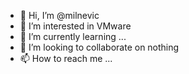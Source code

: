 - 👋 Hi, I’m @milnevic
- 👀 I’m interested in VMware
- 🌱 I’m currently learning ...
- 💞️ I’m looking to collaborate on nothing
- 📫 How to reach me ...

<!---
milnevic/milnevic is a ✨ special ✨ repository because its `README.md` (this file) appears on your GitHub profile.
You can click the Preview link to take a look at your changes.
--->

